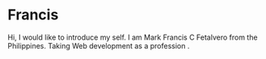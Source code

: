 # Francis
Hi, I would like to introduce my self. I am Mark Francis C Fetalvero from the Philippines. Taking Web development as a profession .
